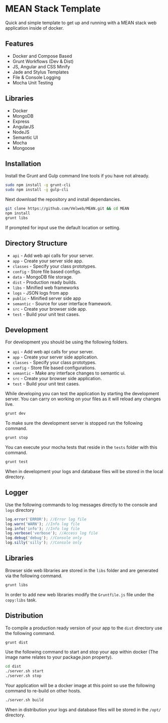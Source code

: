 # MEAN Stack Template

Quick and simple template to get up and running with a MEAN stack web application inside of docker.

## Features

  * Docker and Compose Based
  * Grunt Workflows (Dev & Dist)
  * JS, Angular and CSS Minify
  * Jade and Stylus Templates
  * File & Console Logging
  * Mocha Unit Testing
  
## Libraries

  * Docker
  * MongoDB
  * Express
  * AngularJS
  * NodeJS
  * Semantic UI
  * Mocha
  * Mongoose

## Installation

Install the Grunt and Gulp command line tools if you have not already.

```bash
sudo npm install -g grunt-cli
sudo npm install -g gulp-cli
```

Next download the repository and install dependancies.

```bash
git clone https://github.com/Vmlweb/MEAN.git && cd MEAN
npm install
grunt libs
```

If prompted for input use the default location or setting.

## Directory Structure

- `api` - Add web api calls for your server.
- `app` - Create your server side app.
- `classes` - Specify your class prototypes.
- `config` - Store file based configs.
- `data` - MongoDB file storage.
- `dist` - Production ready builds.
- `libs` - Minified web frameworks
- `logs` - JSON logs from app
- `public` - Minified server side app
- `semantic` - Source for user interface framework.
- `src` - Create your browser side app.
- `test` - Build your unit test cases.

## Development

For development you should be using the following folders.

- `api` - Add web api calls for your server.
- `app` - Create your server side application.
- `classes` - Specify your class prototypes.
- `config` - Store file based configurations.
- `semantic` - Make any interface changes to semantic ui.
- `src` - Create your browser side application.
- `test` - Build your unit test cases.

While developing you can test the application by starting the development server.
You can carry on working on your files as it will reload any changes live.

```bash
grunt dev
```

To make sure the development server is stopped run the following command.

```bash
grunt stop
```

You can execute your mocha tests that reside in the `tests` folder with this command.

```bash
grunt test
```

When in development your logs and database files will be stored in the local directory.

## Logger

Use the following commands to log messages directly to the console and `logs` directory

```javascript
log.error('ERROR'); //Error log file
log.warn('WARN'); //Info log file
log.info('info'); //Info log file
log.verbose('verbose'); //Access log file
log.debug('debug'); //Console only
log.silly('silly'); //Console only
```

## Libraries

Browser side web libraries are stored in the `libs` folder and are generated via the following command.

```bash
grunt libs
```

In order to add new web libraries modify the `Gruntfile.js` file under the `copy:libs` task.

## Distribution

To compile a production ready version of your app to the `dist` directory use the following command.

```bash
grunt dist
```

Use the following command to start and stop your app within docker (The image name relates to your package.json property).

```bash
cd dist
./server.sh start
./server.sh stop
```

Your application will be a docker image at this point so use the following command to re-build on other hosts.

```bash
./server.sh build
```

When in distribution your logs and database files will be stored in the `/opt/` directory.